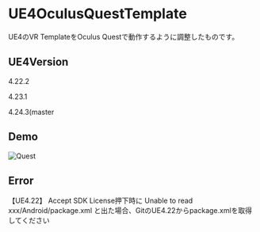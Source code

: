 # UE4OculusQuestTemplate
UE4のVR TemplateをOculus Questで動作するように調整したものです。

## UE4Version
4.22.2

4.23.1

4.24.3(master

## Demo
![Quest](https://user-images.githubusercontent.com/8968076/59157831-7ae12080-8aec-11e9-8fd5-ea1dfeb05066.gif)

## Error
【UE4.22】 Accept SDK License押下時に Unable to read xxx/Android/package.xml と出た場合、GitのUE4.22からpackage.xmlを取得してください
